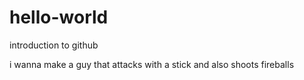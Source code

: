# hello-world
introduction to github

i wanna make a guy that attacks with a stick and also shoots fireballs
